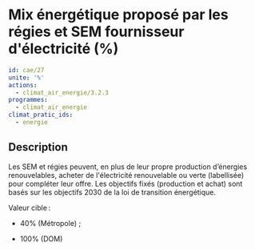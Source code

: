 # Mix énergétique proposé par les régies et SEM fournisseur d'électricité (%)
```yaml
id: cae/27
unite: '%'
actions:
  - climat_air_energie/3.2.3
programmes:
  - climat_air_energie
climat_pratic_ids:
  - energie
```
## Description
Les SEM et régies peuvent, en plus de leur propre production d’énergies renouvelables, acheter de l'électricité renouvelable ou verte (labellisée) pour compléter leur offre. Les objectifs fixés (production et achat) sont basés sur les objectifs 2030 de la loi de transition énergétique.

Valeur cible :

- 40% (Métropole)  ;

- 100% (DOM)





